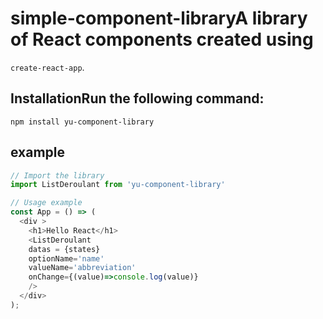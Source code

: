 # simple-component-libraryA library of React components created using 
`create-react-app`.

## InstallationRun the following command:
`npm install yu-component-library`

## example
```javascript
// Import the library
import ListDeroulant from 'yu-component-library'

// Usage example
const App = () => (
  <div >
    <h1>Hello React</h1>
    <ListDeroulant 
    datas = {states}
    optionName='name'
    valueName='abbreviation'
    onChange={(value)=>console.log(value)}
    />
  </div>
);

